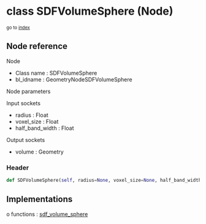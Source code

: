 # class SDFVolumeSphere (Node)

<sub>go to [index](/docs/index.md)</sub>

## Node reference

Node
 - Class name : SDFVolumeSphere
 - bl_idname : GeometryNodeSDFVolumeSphere

Node parameters

Input sockets
 - radius : Float
 - voxel_size : Float
 - half_band_width : Float

Output sockets
 - volume : Geometry

### Header

``` python
def SDFVolumeSphere(self, radius=None, voxel_size=None, half_band_width=None, node_label=None, node_color=None):
```

## Implementations

o functions : [sdf_volume_sphere](/docs/GeoNodes_classes/GLOBAL.md#sdf_volume_sphere)

